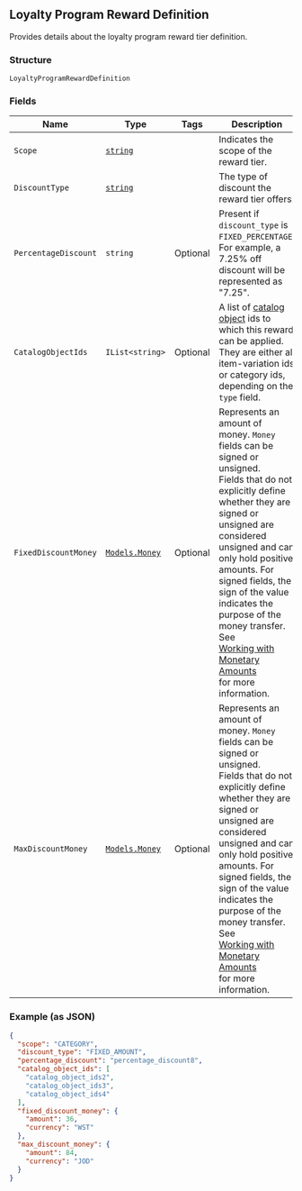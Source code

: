 ## Loyalty Program Reward Definition

Provides details about the loyalty program reward tier definition.

### Structure

`LoyaltyProgramRewardDefinition`

### Fields

| Name | Type | Tags | Description |
|  --- | --- | --- | --- |
| `Scope` | [`string`](/doc/models/loyalty-program-reward-definition-scope.md) |  | Indicates the scope of the reward tier. |
| `DiscountType` | [`string`](/doc/models/loyalty-program-reward-definition-type.md) |  | The type of discount the reward tier offers. |
| `PercentageDiscount` | `string` | Optional | Present if `discount_type` is `FIXED_PERCENTAGE`.<br>For example, a 7.25% off discount will be represented as "7.25". |
| `CatalogObjectIds` | `IList<string>` | Optional | A list of [catalog object](#type-CatalogObject) ids to which this reward can be applied. They are either all item-variation ids or category ids, depending on the `type` field. |
| `FixedDiscountMoney` | [`Models.Money`](/doc/models/money.md) | Optional | Represents an amount of money. `Money` fields can be signed or unsigned.<br>Fields that do not explicitly define whether they are signed or unsigned are<br>considered unsigned and can only hold positive amounts. For signed fields, the<br>sign of the value indicates the purpose of the money transfer. See<br>[Working with Monetary Amounts](https://developer.squareup.com/docs/build-basics/working-with-monetary-amounts)<br>for more information. |
| `MaxDiscountMoney` | [`Models.Money`](/doc/models/money.md) | Optional | Represents an amount of money. `Money` fields can be signed or unsigned.<br>Fields that do not explicitly define whether they are signed or unsigned are<br>considered unsigned and can only hold positive amounts. For signed fields, the<br>sign of the value indicates the purpose of the money transfer. See<br>[Working with Monetary Amounts](https://developer.squareup.com/docs/build-basics/working-with-monetary-amounts)<br>for more information. |

### Example (as JSON)

```json
{
  "scope": "CATEGORY",
  "discount_type": "FIXED_AMOUNT",
  "percentage_discount": "percentage_discount8",
  "catalog_object_ids": [
    "catalog_object_ids2",
    "catalog_object_ids3",
    "catalog_object_ids4"
  ],
  "fixed_discount_money": {
    "amount": 36,
    "currency": "WST"
  },
  "max_discount_money": {
    "amount": 84,
    "currency": "JOD"
  }
}
```

